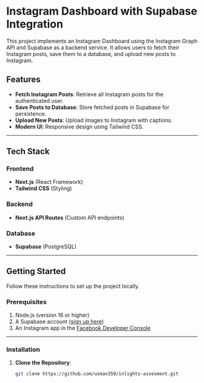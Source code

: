 # Instagram Dashboard with Supabase Integration

This project implements an Instagram Dashboard using the Instagram Graph API and Supabase as a backend service. It allows users to fetch their Instagram posts, save them to a database, and upload new posts to Instagram.

## Features

- **Fetch Instagram Posts**: Retrieve all Instagram posts for the authenticated user.
- **Save Posts to Database**: Store fetched posts in Supabase for persistence.
- **Upload New Posts**: Upload images to Instagram with captions.
- **Modern UI**: Responsive design using Tailwind CSS.

---

## Tech Stack

### Frontend

- **Next.js** (React Framework)
- **Tailwind CSS** (Styling)

### Backend

- **Next.js API Routes** (Custom API endpoints)

### Database

- **Supabase** (PostgreSQL)

---

## Getting Started

Follow these instructions to set up the project locally.

### Prerequisites

1. Node.js (version 16 or higher)
2. A Supabase account ([sign up here](https://supabase.com))
3. An Instagram app in the [Facebook Developer Console](https://developers.facebook.com/)

---

### Installation

1. **Clone the Repository**:
   ```bash
   git clone https://github.com/usman359/inlights-assesment.git
   ```
